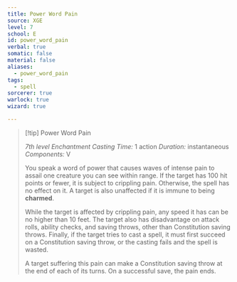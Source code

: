 ```yaml
---
title: Power Word Pain
source: XGE
level: 7
school: E
id: power_word_pain
verbal: true
somatic: false
material: false
aliases:
  - power_word_pain
tags:
  - spell
sorcerer: true
warlock: true
wizard: true

---
```

>[!tip] Power Word Pain
>
> *7th level Enchantment*
> *Casting Time:* 1 action
> *Duration:* instantaneous
> *Components:* V
>
>You speak a word of power that causes waves of intense pain to assail one creature you can see within range. If the target has 100 hit points or fewer, it is subject to crippling pain. Otherwise, the spell has no effect on it. A target is also unaffected if it is immune to being **charmed**.
>
>While the target is affected by crippling pain, any speed it has can be no higher than 10 feet. The target also has disadvantage on attack rolls, ability checks, and saving throws, other than Constitution saving throws. Finally, if the target tries to cast a spell, it must first succeed on a Constitution saving throw, or the casting fails and the spell is wasted.
>
>A target suffering this pain can make a Constitution saving throw at the end of each of its turns. On a successful save, the pain ends.
>

